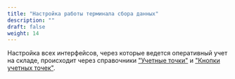 ```yaml
---
title: "Настройка работы терминала сбора данных"
description: ""
draft: false
weight: 14
---
```


Настройка всех интерфейсов, через которые ведется оперативный учет на складе, происходит через справочники ["Учетные точки"](http://konstanta-it.github.io/erp4food/commoninformation/TCD/AccountingPoint/) и ["Кнопки учетных точек"](http://konstanta-it.github.io/erp4food/commoninformation/TCD/KeyAccountingPoint/).

